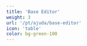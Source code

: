 ```yaml
---
title: 'Base Editor'
weight: 3
url: '/pt/ajuda/base-editor'
icon: 'table'
color: bg-green-100
---
```

